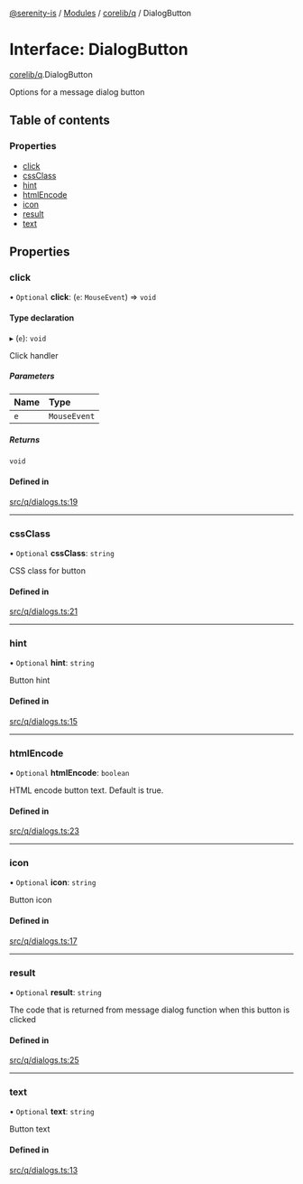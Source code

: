 [@serenity-is](../README.md) / [Modules](../modules.md) / [corelib/q](../modules/corelib_q.md) / DialogButton

# Interface: DialogButton

[corelib/q](../modules/corelib_q.md).DialogButton

Options for a message dialog button

## Table of contents

### Properties

- [click](corelib_q.DialogButton.md#click)
- [cssClass](corelib_q.DialogButton.md#cssclass)
- [hint](corelib_q.DialogButton.md#hint)
- [htmlEncode](corelib_q.DialogButton.md#htmlencode)
- [icon](corelib_q.DialogButton.md#icon)
- [result](corelib_q.DialogButton.md#result)
- [text](corelib_q.DialogButton.md#text)

## Properties

### click

• `Optional` **click**: (`e`: `MouseEvent`) => `void`

#### Type declaration

▸ (`e`): `void`

Click handler

##### Parameters

| Name | Type |
| :------ | :------ |
| `e` | `MouseEvent` |

##### Returns

`void`

#### Defined in

[src/q/dialogs.ts:19](https://github.com/serenity-is/serenity/blob/master/packages/corelib/src/q/dialogs.ts#line&#x3D;19)

___

### cssClass

• `Optional` **cssClass**: `string`

CSS class for button

#### Defined in

[src/q/dialogs.ts:21](https://github.com/serenity-is/serenity/blob/master/packages/corelib/src/q/dialogs.ts#line&#x3D;21)

___

### hint

• `Optional` **hint**: `string`

Button hint

#### Defined in

[src/q/dialogs.ts:15](https://github.com/serenity-is/serenity/blob/master/packages/corelib/src/q/dialogs.ts#line&#x3D;15)

___

### htmlEncode

• `Optional` **htmlEncode**: `boolean`

HTML encode button text. Default is true.

#### Defined in

[src/q/dialogs.ts:23](https://github.com/serenity-is/serenity/blob/master/packages/corelib/src/q/dialogs.ts#line&#x3D;23)

___

### icon

• `Optional` **icon**: `string`

Button icon

#### Defined in

[src/q/dialogs.ts:17](https://github.com/serenity-is/serenity/blob/master/packages/corelib/src/q/dialogs.ts#line&#x3D;17)

___

### result

• `Optional` **result**: `string`

The code that is returned from message dialog function when this button is clicked

#### Defined in

[src/q/dialogs.ts:25](https://github.com/serenity-is/serenity/blob/master/packages/corelib/src/q/dialogs.ts#line&#x3D;25)

___

### text

• `Optional` **text**: `string`

Button text

#### Defined in

[src/q/dialogs.ts:13](https://github.com/serenity-is/serenity/blob/master/packages/corelib/src/q/dialogs.ts#line&#x3D;13)
